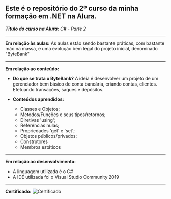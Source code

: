## Este é o repositório do **2º curso** da minha formação em .NET na Alura.
_**Título do curso na Alura:** C# - Parte 2_

-----------------------------------------------------------------

**Em relação às aulas:**
As aulas estão sendo bastante práticas, com bastante mão na massa, e uma evolução bem legal do projeto inicial, denominado "ByteBank"

-----------------------------------------------------------------

**Em relação ao conteúdo:**
* **Do que se trata o ByteBank?**
    A ideia é desenvolver um projeto de um gerenciador bem básico de conta bancária, criando contas, clientes. Efetuando transações, saques e depósitos.

* **Conteúdos aprendidos:**
    * Classes e Objetos;
    * Metodos/Funções e seus tipos/retornos;
    * Diretivas 'using';
    * Referências nulas;
    * Propriedades 'get' e 'set';
    * Objetos públicos/privados;
    * Construtores
    * Membros estáticos

-----------------------------------------------------------------

**Em relação ao desenvolvimento:**
* A linguagem utilizada é o C#
* A IDE utilizada foi o Visual Studio Community 2019

-----------------------------------------------------------------

**Certificado:**
![Certificado](https://cursos.alura.com.br/certificate/2f4bda69-3f16-4cbb-b123-32fbc568261e)